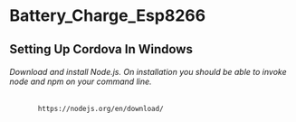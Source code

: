 # Battery_Charge_Esp8266
 
 ## Setting Up Cordova In Windows
 
 ###### Download and install Node.js. On installation you should be able to invoke node and npm on your command line.
           https://nodejs.org/en/download/
